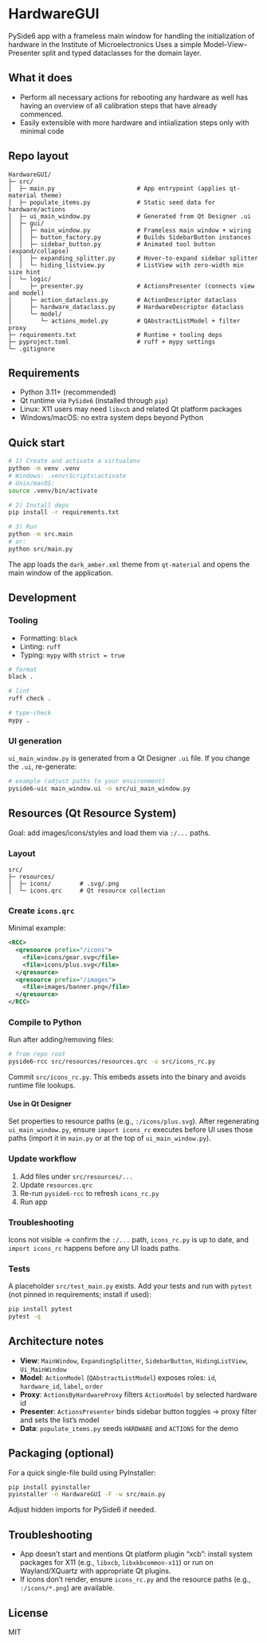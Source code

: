 # HardwareGUI

PySide6 app with a frameless main window for handling the initialization of hardware in the Institute of Microelectronics
Uses a simple Model–View–Presenter split and typed dataclasses for the domain layer.

## What it does

* Perform all necessary actions for rebooting any hardware as well has having
an overview of all calibration steps that have already commenced.
* Easily extensible with more hardware and intiialization steps only with 
minimal code

## Repo layout

```
HardwareGUI/
├─ src/
│  ├─ main.py                       # App entrypoint (applies qt-material theme)
│  ├─ populate_items.py             # Static seed data for hardware/actions
│  ├─ ui_main_window.py             # Generated from Qt Designer .ui
│  ├─ gui/
│  │  ├─ main_window.py             # Frameless main window + wiring
│  │  ├─ button_factory.py          # Builds SidebarButton instances
│  │  ├─ sidebar_button.py          # Animated tool button (expand/collapse)
│  │  ├─ expanding_splitter.py      # Hover-to-expand sidebar splitter
│  │  └─ hiding_listview.py         # ListView with zero-width min size hint
│  └─ logic/
│     ├─ presenter.py               # ActionsPresenter (connects view and model)
│     ├─ action_dataclass.py        # ActionDescriptor dataclass
│     ├─ hardware_dataclass.py      # HardwareDescriptor dataclass
│     └─ model/
│        └─ actions_model.py        # QAbstractListModel + filter proxy
├─ requirements.txt                 # Runtime + tooling deps
├─ pyproject.toml                   # ruff + mypy settings
└─ .gitignore
```

## Requirements

* Python 3.11+ (recommended)
* Qt runtime via `PySide6` (installed through `pip`)
* Linux: X11 users may need `libxcb` and related Qt platform packages
* Windows/macOS: no extra system deps beyond Python

## Quick start

```bash
# 1) Create and activate a virtualenv
python -m venv .venv
# Windows: .venv\Scripts\activate
# Unix/macOS:
source .venv/bin/activate

# 2) Install deps
pip install -r requirements.txt

# 3) Run
python -m src.main
# or:
python src/main.py
```

The app loads the `dark_amber.xml` theme from `qt-material` and opens the main
window of the application.
## Development

### Tooling

* Formatting: `black`
* Linting: `ruff`
* Typing: `mypy` with `strict = true`

```bash
# format
black .

# lint
ruff check .

# type-check
mypy .
```

### UI generation

`ui_main_window.py` is generated from a Qt Designer `.ui` file. If you change the `.ui`, re-generate:

```bash
# example (adjust paths to your environment)
pyside6-uic main_window.ui -o src/ui_main_window.py
```
## Resources (Qt Resource System)

Goal: add images/icons/styles and load them via `:/...` paths.

### Layout

```
src/
├─ resources/
│  ├─ icons/        # .svg/.png
│  └─ icons.qrc     # Qt resource collection
```

### Create `icons.qrc`

Minimal example:

```xml
<RCC>
  <qresource prefix="/icons">
    <file>icons/gear.svg</file>
    <file>icons/plus.svg</file>
  </qresource>
  <qresource prefix="/images">
    <file>images/banner.png</file>
  </qresource>
</RCC>
```

### Compile to Python

Run after adding/removing files:

```bash
# from repo root
pyside6-rcc src/resources/resources.qrc -o src/icons_rc.py
```

Commit `src/icons_rc.py`. This embeds assets into the binary and avoids runtime file lookups.

#### Use in Qt Designer

Set properties to resource paths (e.g., `:/icons/plus.svg`). After regenerating `ui_main_window.py`, ensure `import icons_rc` executes before UI uses those paths (import it in `main.py` or at the top of `ui_main_window.py`).

### Update workflow

1. Add files under `src/resources/...`
2. Update `resources.qrc`
3. Re-run `pyside6-rcc` to refresh `icons_rc.py`
4. Run app

### Troubleshooting

Icons not visible → confirm the `:/...` path, `icons_rc.py` is up to date, and `import icons_rc` happens before any UI loads paths.

### Tests

A placeholder `src/test_main.py` exists. Add your tests and run with `pytest` (not pinned in requirements; install if used):

```bash
pip install pytest
pytest -q
```

## Architecture notes

* **View**: `MainWindow`, `ExpandingSplitter`, `SidebarButton`, `HidingListView`, `Ui_MainWindow`
* **Model**: `ActionModel` (`QAbstractListModel`) exposes roles: `id`, `hardware_id`, `label`, `order`
* **Proxy**: `ActionsByHardwareProxy` filters `ActionModel` by selected hardware id
* **Presenter**: `ActionsPresenter` binds sidebar button toggles → proxy filter and sets the list’s model
* **Data**: `populate_items.py` seeds `HARDWARE` and `ACTIONS` for the demo

## Packaging (optional)

For a quick single-file build using PyInstaller:

```bash
pip install pyinstaller
pyinstaller -n HardwareGUI -F -w src/main.py
```

Adjust hidden imports for PySide6 if needed.

## Troubleshooting

* App doesn’t start and mentions Qt platform plugin “xcb”: install system packages for X11 (e.g., `libxcb`, `libxkbcommon-x11`) or run on Wayland/XQuartz with appropriate Qt plugins.
* If icons don’t render, ensure `icons_rc.py` and the resource paths (e.g., `:/icons/*.png`) are available.

## License

MIT
